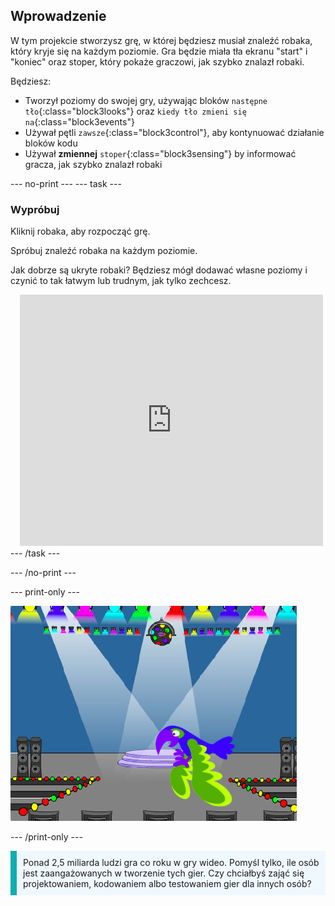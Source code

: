 ## Wprowadzenie

W tym projekcie stworzysz grę, w której będziesz musiał znaleźć robaka, który kryje się na każdym poziomie. Gra będzie miała tła ekranu "start" i "koniec" oraz stoper, który pokaże graczowi, jak szybko znalazł robaki.

Będziesz:
+ Tworzył poziomy do swojej gry, używając bloków `następne tło`{:class="block3looks"} oraz `kiedy tło zmieni się na`{:class="block3events"}
+ Używał pętli `zawsze`{:class="block3control"}, aby kontynuować działanie bloków kodu
+ Używał **zmiennej** `stoper`{:class="block3sensing"} by informować gracza, jak szybko znalazł robaki

--- no-print ---
--- task --- 
### Wypróbuj
<div style="display: flex; flex-wrap: wrap">
<div style="flex-basis: 200px; flex-grow: 1">  
Kliknij robaka, aby rozpocząć grę.

Spróbuj znaleźć robaka na każdym poziomie.

Jak dobrze są ukryte robaki? Będziesz mógł dodawać własne poziomy i czynić to tak łatwym lub trudnym, jak tylko zechcesz.

</div>
<div class="scratch-preview" style="margin-left: 15px;">
  <iframe allowtransparency="true" width="485" height="402" src="https://scratch.mit.edu/projects/embed/633561433/?autostart=false" frameborder="0"></iframe>
</div>
</div>
--- /task ---

--- /no-print ---

--- print-only ---

![Ukończony projekt.](images/showcase_static.png)

--- /print-only ---

<p style="border-left: solid; border-width:10px; border-color: #0faeb0; background-color: aliceblue; padding: 10px;">
Ponad 2,5 miliarda ludzi gra co roku w gry wideo. Pomyśl tylko, ile osób jest zaangażowanych w tworzenie tych gier. Czy chciałbyś zająć się projektowaniem, kodowaniem albo testowaniem gier dla innych osób? 
</p>
